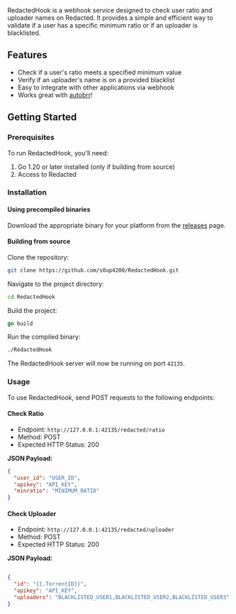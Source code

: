 RedactedHook is a webhook service designed to check user ratio and uploader names on Redacted. It provides a simple and efficient way to validate if a user has a specific minimum ratio or if an uploader is blacklisted.

## Features

- Check if a user's ratio meets a specified minimum value
- Verify if an uploader's name is on a provided blacklist
- Easy to integrate with other applications via webhook
- Works great with [autobrr](https://github.com/autobrr/autobrr)!

## Getting Started

### Prerequisites

To run RedactedHook, you'll need:

1. Go 1.20 or later installed (only if building from source)
2. Access to Redacted

### Installation

#### Using precompiled binaries

Download the appropriate binary for your platform from the [releases](https://github.com/s0up4200/RedactedHook/releases/latest) page.

#### Building from source

Clone the repository:

```bash
git clone https://github.com/s0up4200/RedactedHook.git
```

Navigate to the project directory:

```bash
cd RedactedHook
```
Build the project:

```go
go build
```

Run the compiled binary:

```bash
./RedactedHook
```

The RedactedHook server will now be running on port `42135`.

### Usage

To use RedactedHook, send POST requests to the following endpoints:

#### Check Ratio

- Endpoint: `http://127.0.0.1:42135/redacted/ratio`
- Method: POST
- Expected HTTP Status: 200

**JSON Payload:**

```json
{
  "user_id": "USER_ID",
  "apikey": "API_KEY",
  "minratio": "MINIMUM_RATIO"
}
```

#### Check Uploader

- Endpoint: `http://127.0.0.1:42135/redacted/uploader`
- Method: POST
- Expected HTTP Status: 200

**JSON Payload:**

```json

{
  "id": "{{.TorrentID}}",
  "apikey": "API_KEY",
  "uploaders": "BLACKLISTED_USER1,BLACKLISTED_USER2,BLACKLISTED_USER3"
}
```
